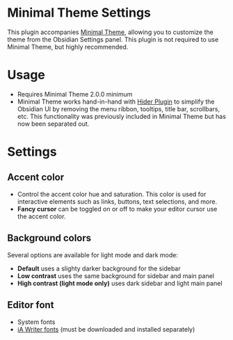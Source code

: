 # Minimal Theme Settings

This plugin accompanies [Minimal Theme](https://github.com/kepano/obsidian-minimal), allowing you to customize the theme from the Obsidian Settings panel. This plugin is not required to use Minimal Theme, but highly recommended.

# Usage

- Requires Minimal Theme 2.0.0 minimum
- Minimal Theme works hand-in-hand with [Hider Plugin](https://github.com/kepano/obsidian-hider) to simplify the Obsidian UI by removing the menu ribbon, tooltips, title bar, scrollbars, etc. This functionality was previously included in Minimal Theme but has now been separated out.

# Settings

## Accent color

- Control the accent color hue and saturation. This color is used for interactive elements such as links, buttons, text selections, and more.
- **Fancy cursor** can be toggled on or off to make your editor cursor use the accent color.

## Background colors

Several options are available for light mode and dark mode:

- **Default** uses a slighty darker background for the sidebar
- **Low contrast** uses the same background for sidebar and main panel
- **High contrast (light mode only)** uses dark sidebar and light main panel

## Editor font
- System fonts
- [iA Writer fonts](https://ia.net/downloads#fonts) (must be downloaded and installed separately)